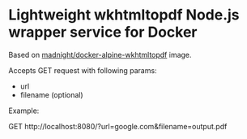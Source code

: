 # Lightweight wkhtmltopdf Node.js wrapper service for Docker

Based on [madnight/docker-alpine-wkhtmltopdf](https://hub.docker.com/r/madnight/docker-alpine-wkhtmltopdf/) image.

Accepts GET request with following params:
- url
- filename (optional)

Example:

GET http://localhost:8080/?url=google.com&filename=output.pdf
